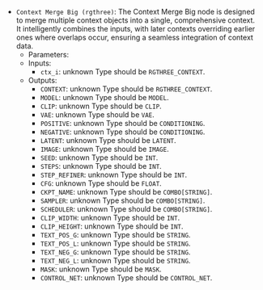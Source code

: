- `Context Merge Big (rgthree)`: The Context Merge Big node is designed to merge multiple context objects into a single, comprehensive context. It intelligently combines the inputs, with later contexts overriding earlier ones where overlaps occur, ensuring a seamless integration of context data.
    - Parameters:
    - Inputs:
        - `ctx_i`: unknown Type should be `RGTHREE_CONTEXT`.
    - Outputs:
        - `CONTEXT`: unknown Type should be `RGTHREE_CONTEXT`.
        - `MODEL`: unknown Type should be `MODEL`.
        - `CLIP`: unknown Type should be `CLIP`.
        - `VAE`: unknown Type should be `VAE`.
        - `POSITIVE`: unknown Type should be `CONDITIONING`.
        - `NEGATIVE`: unknown Type should be `CONDITIONING`.
        - `LATENT`: unknown Type should be `LATENT`.
        - `IMAGE`: unknown Type should be `IMAGE`.
        - `SEED`: unknown Type should be `INT`.
        - `STEPS`: unknown Type should be `INT`.
        - `STEP_REFINER`: unknown Type should be `INT`.
        - `CFG`: unknown Type should be `FLOAT`.
        - `CKPT_NAME`: unknown Type should be `COMBO[STRING]`.
        - `SAMPLER`: unknown Type should be `COMBO[STRING]`.
        - `SCHEDULER`: unknown Type should be `COMBO[STRING]`.
        - `CLIP_WIDTH`: unknown Type should be `INT`.
        - `CLIP_HEIGHT`: unknown Type should be `INT`.
        - `TEXT_POS_G`: unknown Type should be `STRING`.
        - `TEXT_POS_L`: unknown Type should be `STRING`.
        - `TEXT_NEG_G`: unknown Type should be `STRING`.
        - `TEXT_NEG_L`: unknown Type should be `STRING`.
        - `MASK`: unknown Type should be `MASK`.
        - `CONTROL_NET`: unknown Type should be `CONTROL_NET`.
